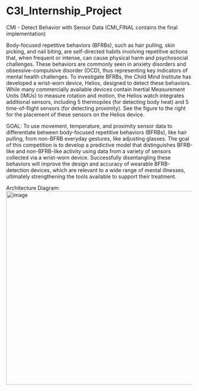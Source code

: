 # C3I_Internship_Project
CMI - Detect Behavior with Sensor Data (CMI_FINAL contains the final implementation)

Body-focused repetitive behaviors (BFRBs), such as hair pulling, skin picking, and nail biting, are self-directed habits involving repetitive actions that, when frequent or intense, can cause physical harm and psychosocial challenges. These behaviors are commonly seen in anxiety disorders and obsessive-compulsive disorder (OCD), thus representing key indicators of mental health challenges.
To investigate BFRBs, the Child Mind Institute has developed a wrist-worn device, Helios, designed to detect these behaviors. While many commercially available devices contain Inertial Measurement Units (IMUs) to measure rotation and motion, the Helios watch integrates additional sensors, including 5 thermopiles (for detecting body heat) and 5 time-of-flight sensors (for detecting proximity). See the figure to the right for the placement of these sensors on the Helios device.

GOAL:
To use movement, temperature, and proximity sensor data to differentiate between body-focused repetitive behaviors (BFRBs), like hair pulling, from non-BFRB everyday gestures, like adjusting glasses. The goal of this competition is to develop a predictive model that distinguishes BFRB-like and non-BFRB-like activity using data from a variety of sensors collected via a wrist-worn device. 
Successfully disentangling these behaviors will improve the design and accuracy of wearable BFRB-detection devices, which are relevant to a wide range of mental illnesses, ultimately strengthening the tools available to support their treatment.

Architecture Diagram:
<img width="1444" height="522" alt="image" src="https://github.com/user-attachments/assets/2a9c447d-45a2-4612-a584-36cd1615fbf6" />

